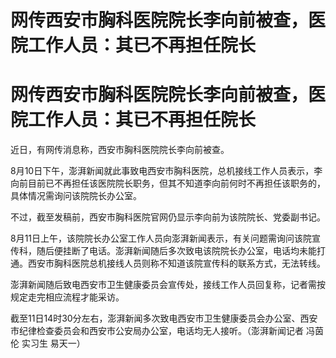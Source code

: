 # 网传西安市胸科医院院长李向前被查，医院工作人员：其已不再担任院长

# 网传西安市胸科医院院长李向前被查，医院工作人员：其已不再担任院长

近日，有网传消息称，西安市胸科医院院长李向前被查。

8月10日下午，澎湃新闻就此事致电西安市胸科医院，总机接线工作人员表示，李向前目前已不再担任该医院院长职务，但其不知道李向前何时不再担任该职务的，具体情况需询问该院院长办公室。

不过，截至发稿前，西安市胸科医院官网仍显示李向前为该院院长、党委副书记。

8月11日上午，该院院长办公室工作人员向澎湃新闻表示，有关问题需询问该院宣传科，随后便挂断了电话。澎湃新闻随后多次致电该院院长办公室，电话均未能打通。西安市胸科医院总机接线人员则称不知道该院宣传科的联系方式，无法转线。

澎湃新闻随后致电西安市卫生健康委员会宣传处，接线工作人员回复称，记者需按规定走完相应流程才能采访。

截至11日14时30分左右，澎湃新闻多次致电西安市卫生健康委员会办公室、西安市纪律检查委员会和西安市公安局办公室，电话均无人接听。（澎湃新闻记者 冯茵伦
实习生 易天一）

